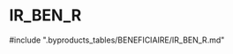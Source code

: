 # IR_BEN_R

<!-- ATTENTION : Ne pas supprimer ou modifier la ligne ci-dessous -->
#include ".byproducts_tables/BENEFICIAIRE/IR_BEN_R.md"
<!-- ATTENTION : Ne pas supprimer ou modifier la ligne ci-dessus -->
